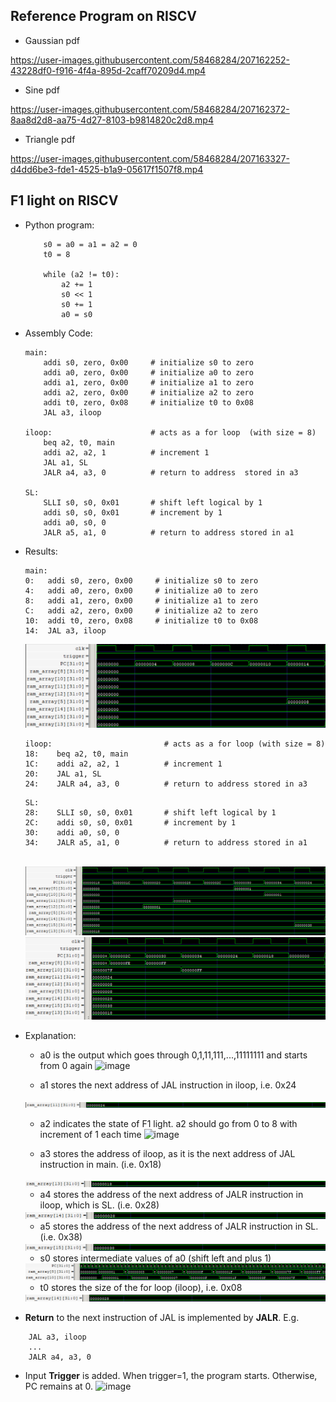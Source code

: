 ## Reference Program on RISCV
- Gaussian pdf

https://user-images.githubusercontent.com/58468284/207162252-43228df0-f916-4f4a-895d-2caff70209d4.mp4

- Sine pdf

https://user-images.githubusercontent.com/58468284/207162372-8aa8d2d8-aa75-4d27-8103-b9814820c2d8.mp4

- Triangle pdf

https://user-images.githubusercontent.com/58468284/207163327-d4dd6be3-fde1-4525-b1a9-05617f1507f8.mp4



## F1 light on RISCV
- Python program:
    ```
        s0 = a0 = a1 = a2 = 0
        t0 = 8

        while (a2 != t0):
            a2 += 1
            s0 << 1
            s0 += 1
            a0 = s0
    ```

- Assembly Code:
    ```
    main:
        addi s0, zero, 0x00     # initialize s0 to zero
        addi a0, zero, 0x00     # initialize a0 to zero
        addi a1, zero, 0x00     # initialize a1 to zero
        addi a2, zero, 0x00     # initialize a2 to zero
        addi t0, zero, 0x08     # initialize t0 to 0x08
        JAL a3, iloop

    iloop:                      # acts as a for loop  (with size = 8)
        beq a2, t0, main
        addi a2, a2, 1          # increment 1
        JAL a1, SL             
        JALR a4, a3, 0          # return to address  stored in a3

    SL:
        SLLI s0, s0, 0x01       # shift left logical by 1
        addi s0, s0, 0x01       # increment by 1
        addi a0, s0, 0
        JALR a5, a1, 0          # return to address stored in a1 
    ```
- Results:
    ```
    main:
    0:   addi s0, zero, 0x00     # initialize s0 to zero
    4:   addi a0, zero, 0x00     # initialize a0 to zero
    8:   addi a1, zero, 0x00     # initialize a1 to zero
    C:   addi a2, zero, 0x00     # initialize a2 to zero
    10:  addi t0, zero, 0x08     # initialize t0 to 0x08
    14:  JAL a3, iloop
    ```
    <img src=images/image1.png>

    ```
    iloop:                         # acts as a for loop (with size = 8)
    18:    beq a2, t0, main
    1C:    addi a2, a2, 1          # increment 1
    20:    JAL a1, SL              
    24:    JALR a4, a3, 0          # return to address stored in a3
    ```

    ```
    SL:
    28:    SLLI s0, s0, 0x01       # shift left logical by 1
    2C:    addi s0, s0, 0x01       # increment by 1
    30:    addi a0, s0, 0
    34:    JALR a5, a1, 0          # return to address stored in a1 
    ```
    \
    <img src=images/image2.png>
    <img src=images/image3.png>
    

- Explanation:
    - a0 is the output which goes through 0,1,11,111,...,11111111 and starts from 0 again
    ![image](https://user-images.githubusercontent.com/58468284/205463858-0ff2d871-4de5-4b6d-b72a-2ad9309ff65a.png)

    - a1 stores the next address of JAL instruction in iloop, i.e. 0x24
    <img src=images/image4.png> 

    - a2 indicates the state of F1 light. a2 should go from 0 to 8 with increment of 1 each time
    ![image](https://user-images.githubusercontent.com/58468284/205463917-1c5f09f1-3762-4d99-8d8d-2aecf996a1a9.png)

    - a3 stores the address of iloop, as it is the next address of JAL instruction in main. (i.e. 0x18)
    <img src=images/image6.png>

    - a4 stores the address of the next address of JALR instruction in iloop, which is SL. (i.e. 0x28)
    <img src=images/image7.png>

    - a5 stores the address of the next address of JALR instruction in SL. (i.e. 0x38)
    <img src=images/image8.png>

    - s0 stores intermediate values of a0 (shift left and plus 1)
    <img src=images/image9.png>

    - t0 stores the size of the for loop (iloop), i.e. 0x08
    <img src=images/image5.png> 

- **Return** to the next instruction of JAL is implemented by **JALR**. E.g. 
``` 
    JAL a3, iloop
    ...
    JALR a4, a3, 0 
```
- Input **Trigger** is added. When trigger=1, the program starts. Otherwise, PC remains at 0.
![image](https://user-images.githubusercontent.com/58468284/205464738-ddf0286c-b901-41e4-894c-d708df262cfe.png)
